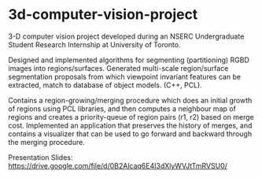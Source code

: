 # 3d-computer-vision-project

3-D computer vision project developed during an NSERC Undergraduate Student Research Internship at University of Toronto.  

Designed and implemented algorithms for segmenting (partitioning) RGBD images into regions/surfaces. Generated multi-scale region/surface segmentation proposals from which viewpoint invariant features can be extracted, match to database of object models. (C++, PCL).  

Contains a region-growing/merging procedure which does an initial growth of regions using PCL libraries, and then computes a neighbour map of regions and creates a priority-queue of region pairs (r1, r2) based on merge cost. Implemented an application that preserves the history of merges, and contains a visualizer that can be used to go forward and backward through the merging procedure. 

Presentation Slides: https://drive.google.com/file/d/0B2Alcaq6E4I3dXlyWVJtTmRVSU0/
